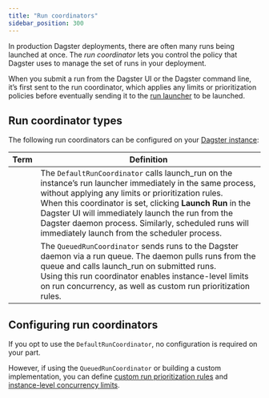 ```yaml
---
title: "Run coordinators"
sidebar_position: 300
---
```


In production Dagster deployments, there are often many runs being launched at once. The _run coordinator_ lets you control the policy that Dagster uses to manage the set of runs in your deployment.

When you submit a run from the Dagster UI or the Dagster command line, it’s first sent to the run coordinator, which applies any limits or prioritization policies before eventually sending it to the [run launcher](run-launchers) to be launched.

## Run coordinator types

The following run coordinators can be configured on your [Dagster instance](/guides/deploy/dagster-instance-configuration):

| Term | Definition |
|------|------------|
| <PyObject section="internals" module="dagster._core.run_coordinator" object="DefaultRunCoordinator"/> | The `DefaultRunCoordinator` calls launch_run on the instance’s run launcher immediately in the same process, without applying any limits or prioritization rules.<br />When this coordinator is set, clicking **Launch Run** in the Dagster UI will immediately launch the run from the Dagster daemon process. Similarly, scheduled runs will immediately launch from the scheduler process. |
| <PyObject section="internals" module="dagster._core.run_coordinator" object="QueuedRunCoordinator"/> | The `QueuedRunCoordinator` sends runs to the Dagster daemon via a run queue. The daemon pulls runs from the queue and calls launch_run on submitted runs.<br/>Using this run coordinator enables instance-level limits on run concurrency, as well as custom run prioritization rules. |

## Configuring run coordinators

If you opt to use the `DefaultRunCoordinator`, no configuration is required on your part.

However, if using the `QueuedRunCoordinator` or building a custom implementation, you can define [custom run prioritization rules](customizing-run-queue-priority) and [instance-level concurrency limits](/guides/operate/managing-concurrency).
